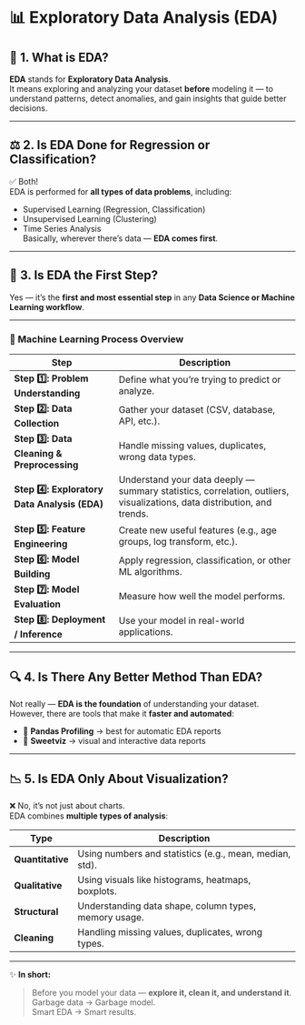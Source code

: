 # 📊 Exploratory Data Analysis (EDA)

## 🧠 1. What is EDA?

**EDA** stands for **Exploratory Data Analysis**.  
It means exploring and analyzing your dataset **before** modeling it — to understand patterns, detect anomalies, and gain insights that guide better decisions.

---

## ⚖️ 2. Is EDA Done for Regression or Classification?

✅ Both!  
EDA is performed for **all types of data problems**, including:
- Supervised Learning (Regression, Classification)
- Unsupervised Learning (Clustering)
- Time Series Analysis  
Basically, wherever there’s data — **EDA comes first**.

---

## 🚀 3. Is EDA the First Step?  
Yes — it’s the **first and most essential step** in any **Data Science or Machine Learning workflow**.

---

### 🧩 Machine Learning Process Overview

| Step | Description |
|------|--------------|
| **Step 1️⃣: Problem Understanding** | Define what you’re trying to predict or analyze. |
| **Step 2️⃣: Data Collection** | Gather your dataset (CSV, database, API, etc.). |
| **Step 3️⃣: Data Cleaning & Preprocessing** | Handle missing values, duplicates, wrong data types. |
| **Step 4️⃣: Exploratory Data Analysis (EDA)** | Understand your data deeply — summary statistics, correlation, outliers, visualizations, data distribution, and trends. |
| **Step 5️⃣: Feature Engineering** | Create new useful features (e.g., age groups, log transform, etc.). |
| **Step 6️⃣: Model Building** | Apply regression, classification, or other ML algorithms. |
| **Step 7️⃣: Model Evaluation** | Measure how well the model performs. |
| **Step 8️⃣: Deployment / Inference** | Use your model in real-world applications. |

---

## 🔍 4. Is There Any Better Method Than EDA?

Not really — **EDA is the foundation** of understanding your dataset.  
However, there are tools that make it **faster and automated**:

- 🧾 **Pandas Profiling** → best for automatic EDA reports  
- 🍭 **Sweetviz** → visual and interactive data reports  

---

## 📉 5. Is EDA Only About Visualization?

❌ No, it’s not just about charts.  
EDA combines **multiple types of analysis**:

| Type | Description |
|------|--------------|
| **Quantitative** | Using numbers and statistics (e.g., mean, median, std). |
| **Qualitative** | Using visuals like histograms, heatmaps, boxplots. |
| **Structural** | Understanding data shape, column types, memory usage. |
| **Cleaning** | Handling missing values, duplicates, wrong types. |

---

✨ **In short:**  
> Before you model your data — **explore it, clean it, and understand it**.  
> Garbage data → Garbage model.  
> Smart EDA → Smart results.
